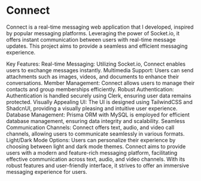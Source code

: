 # Connect
Connect is a real-time messaging web application that I developed, inspired by popular messaging platforms. Leveraging the power of Socket.io, it offers instant communication between users with real-time message updates. This project aims to provide a seamless and efficient messaging experience.

Key Features:
Real-time Messaging: Utilizing Socket.io, Connect enables users to exchange messages instantly.
Multimedia Support: Users can send attachments such as images, videos, and documents to enhance their conversations.
Member Management: Connect allows users to manage their contacts and group memberships efficiently.
Robust Authentication: Authentication is handled securely using Clerk, ensuring user data remains protected.
Visually Appealing UI: The UI is designed using TailwindCSS and ShadcnUI, providing a visually pleasing and intuitive user experience.
Database Management: Prisma ORM with MySQL is employed for efficient database management, ensuring data integrity and scalability.
Seamless Communication Channels: Connect offers text, audio, and video call channels, allowing users to communicate seamlessly in various formats.
Light/Dark Mode Options: Users can personalize their experience by choosing between light and dark mode themes.
Connect aims to provide users with a modern and feature-rich messaging platform, facilitating effective communication across text, audio, and video channels. With its robust features and user-friendly interface, it strives to offer an immersive messaging experience for users.
